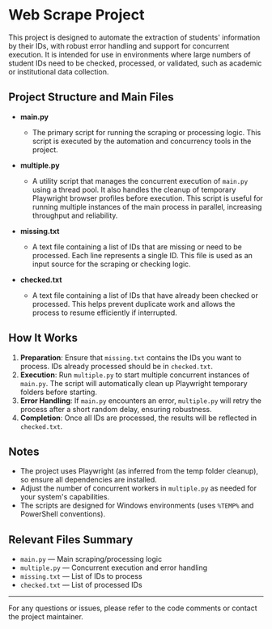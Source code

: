 # Web Scrape Project

This project is designed to automate the extraction of students' information by their IDs, with robust error handling and support for concurrent execution. It is intended for use in environments where large numbers of student IDs need to be checked, processed, or validated, such as academic or institutional data collection.

## Project Structure and Main Files

- **main.py**
  - The primary script for running the scraping or processing logic. This script is executed by the automation and concurrency tools in the project.

- **multiple.py**
  - A utility script that manages the concurrent execution of `main.py` using a thread pool. It also handles the cleanup of temporary Playwright browser profiles before execution. This script is useful for running multiple instances of the main process in parallel, increasing throughput and reliability.

- **missing.txt**
  - A text file containing a list of IDs that are missing or need to be processed. Each line represents a single ID. This file is used as an input source for the scraping or checking logic.

- **checked.txt**
  - A text file containing a list of IDs that have already been checked or processed. This helps prevent duplicate work and allows the process to resume efficiently if interrupted.

## How It Works

1. **Preparation**: Ensure that `missing.txt` contains the IDs you want to process. IDs already processed should be in `checked.txt`.
2. **Execution**: Run `multiple.py` to start multiple concurrent instances of `main.py`. The script will automatically clean up Playwright temporary folders before starting.
3. **Error Handling**: If `main.py` encounters an error, `multiple.py` will retry the process after a short random delay, ensuring robustness.
4. **Completion**: Once all IDs are processed, the results will be reflected in `checked.txt`.

## Notes
- The project uses Playwright (as inferred from the temp folder cleanup), so ensure all dependencies are installed.
- Adjust the number of concurrent workers in `multiple.py` as needed for your system's capabilities.
- The scripts are designed for Windows environments (uses `%TEMP%` and PowerShell conventions).

## Relevant Files Summary
- `main.py` — Main scraping/processing logic
- `multiple.py` — Concurrent execution and error handling
- `missing.txt` — List of IDs to process
- `checked.txt` — List of processed IDs

---

For any questions or issues, please refer to the code comments or contact the project maintainer.
